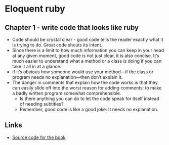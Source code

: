 # Eloquent ruby

## Chapter 1 - write code that looks like ruby

* Code should be crystal clear - good code tells the reader exactly what it is trying to do. Great code shouts its intent.
* Since there is a limit to how much information you can keep in your head at any given moment, good code is not just clear, it is also concise. It’s much easier to understand what a method or a class is doing if you can take it all in at a glance.
* If it’s obvious how someone would use your method—if the class or program needs no explanation—then don’t explain it.
* The danger in comments that explain how the code works is that they can easily slide off into the worst reason for adding comments: to make a badly written program somewhat comprehensible.
  * Is there anything you can do to let the code speak for itself instead of needing subtitles?
  * Remember, good code is like a good joke: It needs no explanation.

## Links

* [Source code for the book](https://github.com/russolsen/eloquent_ruby_code)


